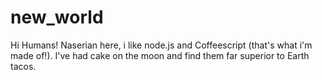 # new_world
Hi Humans!
Naserian here, i like node.js and Coffeescript (that's what i'm made of!).
I've had cake on the moon and find them far superior to Earth tacos.
